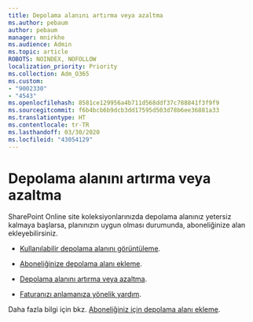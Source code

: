 ```yaml
---
title: Depolama alanını artırma veya azaltma
ms.author: pebaum
author: pebaum
manager: mnirkhe
ms.audience: Admin
ms.topic: article
ROBOTS: NOINDEX, NOFOLLOW
localization_priority: Priority
ms.collection: Adm_O365
ms.custom:
- "9002330"
- "4543"
ms.openlocfilehash: 8581ce129956a4b711d568ddf37c788841f3f9f9
ms.sourcegitcommit: f6b4bcb6b9dcb3dd17595d503d78b6ee36881a33
ms.translationtype: HT
ms.contentlocale: tr-TR
ms.lasthandoff: 03/30/2020
ms.locfileid: "43054129"
---
```

# <a name="increase-or-decrease-storage"></a>Depolama alanını artırma veya azaltma

SharePoint Online site koleksiyonlarınızda depolama alanınız yetersiz kalmaya başlarsa, planınızın uygun olması durumunda, aboneliğinize alan ekleyebilirsiniz. 

- [Kullanılabilir depolama alanını görüntüleme](https://docs.microsoft.com/microsoft-365/commerce/add-storage-space?view=o365-worldwide#view-available-storage). 

- [Aboneliğinize depolama alanı ekleme](https://docs.microsoft.com/microsoft-365/commerce/add-storage-space?view=o365-worldwide#add-storage-to-your-subscription). 

- [Depolama alanını artırma veya azaltma](https://docs.microsoft.com/microsoft-365/commerce/add-storage-space?view=o365-worldwide#increase-or-decrease-storage). 

- [Faturanızı anlamanıza yönelik yardım](https://docs.microsoft.com/microsoft-365/commerce/billing-and-payments/understand-your-invoice?view=o365-worldwide).

Daha fazla bilgi için bkz. [Aboneliğiniz için depolama alanı ekleme](https://docs.microsoft.com/microsoft-365/commerce/add-storage-space?view=o365-worldwide). 
